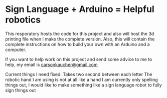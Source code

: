# Sign Language + Arduino = Helpful robotics

This resporatory hosts the code for this project and also will host the 3d printing file when I make the complete version. Also, this will contain the complete instructions on how to build your own with an Arduino and a computer.

If you want to help work on this project and send some advice to me to help, my email is carsonkaucher@gmail.com

Current things I need fixed:
Takes two second between each letter
The robotic hand I am using is not at all like a hand
I am currently only spelling things out, I would like to make something like a sign language robot to fully sign things out
